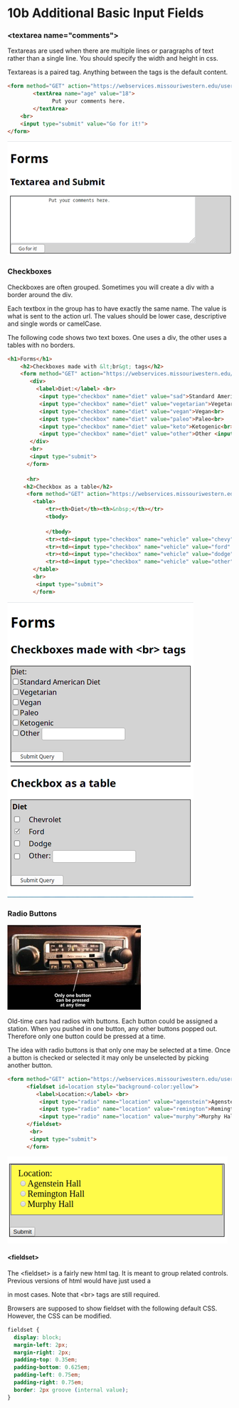 # 10b Additional Basic Input Fields


### &lt;textarea name="comments"> 

Textareas are used when there are multiple lines or paragraphs of text rather than a single line.  You should specify the width and height in css.

Textareas is a paired tag.  Anything between the tags is the default content.

```html
<form method="GET" action="https://webservices.missouriwestern.edu/users/noynaert/act102/api/generic.php">
        <textArea name="age" value="18">
              Put your comments here. 
        </textArea>
    <br>
    <input type="submit" value="Go for it!">
</form>
```

![Example of textarea in the browser](exampleCode/images/02TextArea.png)

### Checkboxes

Checkboxes are often grouped.  Sometimes you will create a div with a border around the div.  

Each textbox in the group has to have exactly the same name.  The value is what is sent to the action url.  The values should be lower case, descriptive and single words or camelCase.

The following code shows two text boxes.  One uses a div, the other uses a tables with no borders.

```html
<h1>Forms</h1>
    <h2>Checkboxes made with &lt;br&gt; tags</h2>
    <form method="GET" action="https://webservices.missouriwestern.edu/users/noynaert/act102/api/generic.php">
       <div>   
         <label>Diet:</label> <br>
          <input type="checkbox" name="diet" value="sad">Standard American Diet<br>
          <input type="checkbox" name="diet" value="vegetarian">Vegetarian<br>
          <input type="checkbox" name="diet" value="vegan">Vegan<br>
          <input type="checkbox" name="diet" value="paleo">Paleo<br>
          <input type="checkbox" name="diet" value="keto">Ketogenic<br>
          <input type="checkbox" name="diet" value="other">Other <input type="text" name="otherDiet">  
       </div>
       <br>
       <input type="submit">
      </form>

      <hr>
     <h2>Checkbox as a table</h2>
      <form method="GET" action="https://webservices.missouriwestern.edu/users/noynaert/act102/api/generic.php">
        <table>
            <tr><th>Diet</th><th>&nbsp;</th></tr>
            <tbody>
  
            </tbody>
            <tr><td><input type="checkbox" name="vehicle" value="chevy"></td><td>Chevrolet</td></tr>
            <tr><td><input type="checkbox" name="vehicle" value="ford" checked></td><td>Ford</td></tr>
            <tr><td><input type="checkbox" name="vehicle" value="dodge"></td><td>Dodge</td></tr>
            <tr><td><input type="checkbox" name="vehicle" value="other"></td><td>Other: <input type="text" name="otherVehicle"></td></tr>
        </table>
        <br>
         <input type="submit">
        </form>
```

![Example of two check box lists in a browser](exampleCode/images/03Checkboxes.png)

### Radio Buttons 

![Car Radio with buttons](images/car-radio-buttons-300x190.jpg)

Old-time cars had radios with buttons.  Each button could be assigned a station.  When you pushed in one button, any other buttons popped out. Therefore only one button could be pressed at a time.

The idea with radio buttons is that only one may be selected at a time.  Once a button is checked or selected it may only be unselected by picking another button.

```html
<form method="GET" action="https://webservices.missouriwestern.edu/users/noynaert/act102/api/generic.php">
      <fieldset id=location style="background-color:yellow">
         <label>Location:</label> <br>
          <input type="radio" name="location" value="agenstein">Agenstein Hall<br>
          <input type="radio" name="location" value="remington">Remington Hall<br>
          <input type="radio" name="location" value="murphy">Murphy Hall<br>
      </fieldset>
       <br>
       <input type="submit">
      </form>
```
![Radio Buttons on a form](images/radio.png)

#### &lt;fieldset>

The &lt;fieldset> is a fairly new html tag.  It is meant to group related controls.  Previous versions of html would have just used a <div> in most cases.  Note that &lt;br> tags are still required.

Browsers are supposed to show fieldset with the following default CSS.  However, the CSS can be modified.

```css
fieldset {
  display: block;
  margin-left: 2px;
  margin-right: 2px;
  padding-top: 0.35em;
  padding-bottom: 0.625em;
  padding-left: 0.75em;
  padding-right: 0.75em;
  border: 2px groove (internal value);
}
```

